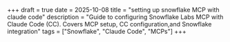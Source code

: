 +++
draft = true
date = 2025-10-08
title = "setting up snowflake MCP with claude code"
description = "Guide to configuring Snowflake Labs MCP with Claude Code (CC). Covers MCP setup, CC configuration,and  Snowflake integration"
tags = ["Snowflake", "Claude Code", "MCPs"]
+++
